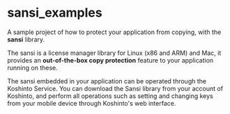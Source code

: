 # sansi_examples

A sample project of how to protect your application from copying, with the **sansi** library.

The sansi is a license manager library for Linux (x86 and ARM) and Mac, it provides an **out-of-the-box copy protection** feature to your application running on these.

The sansi embedded in your application can be operated through the Koshinto Service. You can download the Sansi library from your account of Koshinto, and perform all operations such as setting and changing keys from your mobile device through Koshinto's web interface.
